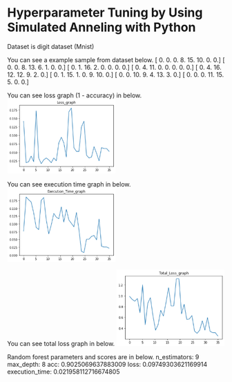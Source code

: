 # Hyperparameter Tuning by Using Simulated Anneling with Python

Dataset is digit dataset (Mnist)

You can see a example sample from dataset below.
[ 0.  0.  0.  8. 15. 10.  0.  0.]
[ 0.  0.  8. 13.  6.  1.  0.  0.]
[ 0.  1. 16.  2.  0.  0.  0.  0.]
[ 0.  4. 11.  0.  0.  0.  0.  0.]
[ 0.  4. 16. 12. 12.  9.  2.  0.]
[ 0.  1. 15.  1.  0.  9. 10.  0.]
[ 0.  0. 10.  9.  4. 13.  3.  0.]
[ 0.  0.  0. 11. 15.  5.  0.  0.]


You can see loss graph (1 - accuracy) in below.
<img src="/resources/loss_graph.png?raw=true" style="width: 250px;"/>


You can see execution time graph in below.
<img src="/resources/execution_time_graph.png?raw=true" style="width: 250px;"/>


You can see total loss graph in below.
<img src="/resources/total_loss_graph.png?raw=true" style="width: 250px;"/>


Random forest parameters and scores are in below.
n_estimators:  9
max_depth:  8
acc:  0.9025069637883009
loss:  0.09749303621169914
execution_time:  0.021958112716674805

